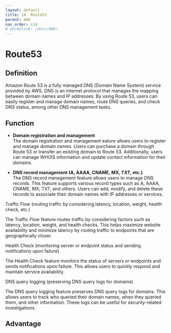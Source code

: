 ```yaml
---
layout: default
title: 14. Route53
parent: AWS
nav_order: 114
# permalink: /docs/AWS/
---
```


# Route53

## Definition

Amazon Route 53 is a fully managed DNS (Domain Name System) service provided by AWS. DNS is an internet protocol that manages the mapping between domain names and IP addresses. By using Route 53, users can easily register and manage domain names, route DNS queries, and check DNS status, among other DNS management tasks.

## Function  

* **Domain registration and management**  
The domain registration and management eature allows users to register and manage domain names. Users can purchase a domain through Route 53 or transfer an existing domain to Route 53. Additionally, users can manage WHOIS information and update contact information for their domains.

* **DNS record management (A, AAAA, CNAME, MX, TXT, etc.)**  
The DNS record management feature allows users to manage DNS records. This feature supports various record types such as A, AAAA, CNAME, MX, TXT, and others. Users can add, modify, and delete these records to associate their domain names with IP addresses or services.

Traffic Flow (routing traffic by considering latency, location, weight, health check, etc.)

The Traffic Flow feature routes traffic by considering factors such as latency, location, weight, and health checks. This helps maximize website availability and minimize latency by routing traffic to endpoints that are geographically closer.

Health Check (monitoring server or endpoint status and sending notifications upon failure)

The Health Check feature monitors the status of servers or endpoints and sends notifications upon failure. This allows users to quickly respond and maintain service availability.

DNS query logging (preserving DNS query logs for domains)

The DNS query logging feature preserves DNS query logs for domains. This allows users to track who queried their domain names, when they queried them, and other information. These logs can be useful for security-related investigations.

## Advantage


